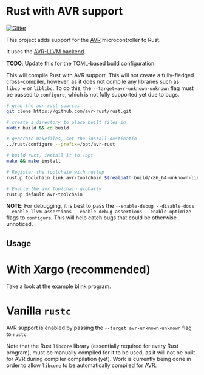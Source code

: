 # Rust with AVR support

[![Gitter](https://img.shields.io/gitter/room/nwjs/nw.js.svg)](https://gitter.im/avr-rust)

This project adds support for the [AVR](https://en.wikipedia.org/wiki/Atmel_AVR)
microcontroller to Rust.

It uses the [AVR-LLVM backend](http://llvm.org/viewvc/llvm-project/llvm/trunk/lib/Target/AVR/).

**TODO**: Update this for the TOML-based build configuration.

This will compile Rust with AVR support. This will not create a
fully-fledged cross-compiler, however, as it does not compile any libraries
such as `libcore` or `liblibc`. To do this, the `--target=avr-unknown-unknown`
flag must be passed to `configure`, which is not fully supported yet due to bugs.

``` bash
# grab the avr-rust sources
git clone https://github.com/avr-rust/rust.git

# create a directory to place built files in
mkdir build && cd build

# generate makefiles, set the install destinatio
../rust/configure --prefix=/opt/avr-rust

# build rust, install it to /opt
make && make install

# Register the toolchain with rustup
rustup toolchain link avr-toolchain $(realpath build/x86_64-unknown-linux-gnu/stage1)

# Enable the avr toolchain globally
rustup default avr-toolchain
```

**NOTE**: For debugging, it is best to pass the
`--enable-debug --disable-docs --enable-llvm-assertions --enable-debug-assertions --enable-optimize`
flags to `configure`. This will help catch bugs that could be otherwise unnoticed.

## Usage

# With Xargo (recommended)

Take a look at the example [blink](https://github.com/avr-rust/blink) program.

# Vanilla `rustc`

AVR support is enabled by passing the `--target avr-unknown-unknown` flag to `rustc`.

Note that the Rust `libcore` library (essentially required for every Rust program),
must be manually compiled for it to be used, as it will not be built for AVR during
compiler compilation (yet). Work is currently being done in order to allow `libcore`
to be automatically compiled for AVR.

